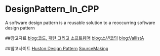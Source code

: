 # DesignPattern_In_CPP
A software design pattern is a reusable solution to a reoccurring software design pattern

##참고자료
[blog:코드, 패턴 그리고 소프트웨어](https://wikidocs.net/580)
[blog:소년코딩](http://boycoding.tistory.com/105)
[blog:VallistA](http://vallista.tistory.com/entry/1-Singleton-Pattern-in-C)

##참고사이트
[Huston Design Pattern](http://vincehuston.org/dp/)
[SourceMaking](https://sourcemaking.com/design_patterns)
